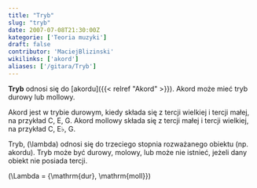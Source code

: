 ```yaml
---
title: "Tryb"
slug: "tryb"
date: 2007-07-08T21:30:00Z
kategorie: ['Teoria muzyki']
draft: false
contributor: 'MaciejBlizinski'
wikilinks: ['akord']
aliases: ['/gitara/Tryb']
---
```

**Tryb** odnosi się do [akordu]({{< relref "Akord" >}}). Akord może mieć tryb
durowy lub mollowy.

Akord jest w trybie durowym, kiedy składa się z tercji wielkiej i tercji
małej, na przykład C, E, G. Akord mollowy składa się z tercji małej i
tercji wielkiej, na przykład C, E♭, G.

Tryb, \(\lambda\) odnosi się do trzeciego stopnia rozważanego obiektu
(np. akordu). Tryb może być durowy, molowy, lub może nie istnieć, jeżeli
dany obiekt nie posiada tercji.

\(\Lambda = \{\mathrm{dur}, \mathrm{moll}\}\)

